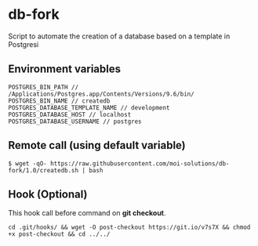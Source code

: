 # db-fork
Script to automate the creation of a database based on a template in Postgresi

## Environment variables

    POSTGRES_BIN_PATH // /Applications/Postgres.app/Contents/Versions/9.6/bin/
    POSTGRES_BIN_NAME // createdb
    POSTGRES_DATABASE_TEMPLATE_NAME // development
    POSTGRES_DATABASE_HOST // localhost
    POSTGRES_DATABASE_USERNAME // postgres

## Remote call (using default variable)

    $ wget -qO- https://raw.githubusercontent.com/moi-solutions/db-fork/1.0/createdb.sh | bash

## Hook (Optional)

This hook call before command on **git checkout**.

    cd .git/hooks/ && wget -O post-checkout https://git.io/v7s7X && chmod +x post-checkout && cd ../../
